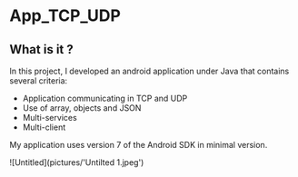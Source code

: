 # App_TCP_UDP

## What is it ?

In this project, I developed an android application under Java that contains several criteria:

- Application communicating in TCP and UDP
- Use of array, objects and JSON
- Multi-services
- Multi-client

My application uses version 7 of the Android SDK in minimal version.

![Untitled](pictures/'Untilted 1.jpeg')
